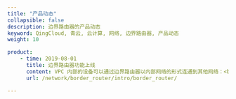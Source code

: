 ```yaml
---
title: "产品动态"
collapsible: false
description: 边界路由器的产品动态
keyword: QingCloud, 青云, 云计算, 网络, 边界路由器, 产品动态
weight: 10

product:
    - time: 2019-08-01
      title: 边界路由器功能上线
      content: VPC 内部的设备可以通过边界路由器以内部网络的形式连通到其他网络：<br>1.Region 内 VPC 互联，轻松实现同城多活；<br>2.Region 之间 VPC 互联，方便用户搭建异地灾备系统；<br>3.打通公有云、私有云，实现多网络互联。
      url: /network/border_router/intro/border_router/

---
```






